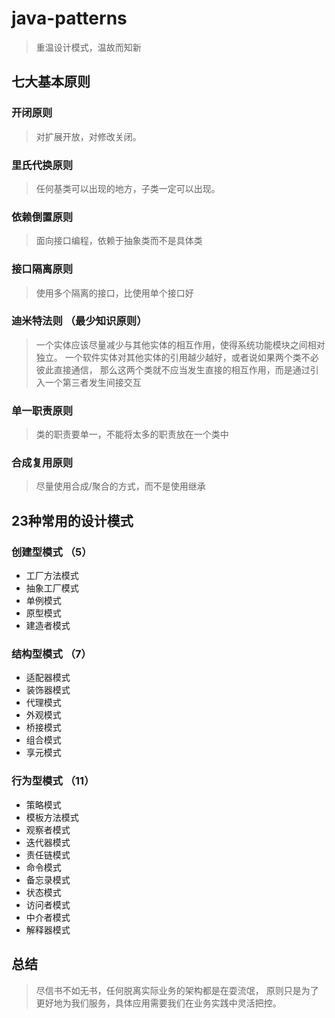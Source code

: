 # java-patterns

> 重温设计模式，温故而知新

## 七大基本原则

### 开闭原则

> 对扩展开放，对修改关闭。

### 里氏代换原则

> 任何基类可以出现的地方，子类一定可以出现。

### 依赖倒置原则

> 面向接口编程，依赖于抽象类而不是具体类

### 接口隔离原则

> 使用多个隔离的接口，比使用单个接口好

### 迪米特法则 （最少知识原则）

> 一个实体应该尽量减少与其他实体的相互作用，使得系统功能模块之间相对独立。
> 一个软件实体对其他实体的引用越少越好，或者说如果两个类不必彼此直接通信，
> 那么这两个类就不应当发生直接的相互作用，而是通过引入一个第三者发生间接交互

### 单一职责原则

> 类的职责要单一，不能将太多的职责放在一个类中

### 合成复用原则

> 尽量使用合成/聚合的方式，而不是使用继承

## 23种常用的设计模式

### 创建型模式 （5）
- 工厂方法模式
- 抽象工厂模式
- 单例模式
- 原型模式
- 建造者模式

### 结构型模式 （7）
- 适配器模式
- 装饰器模式
- 代理模式
- 外观模式
- 桥接模式
- 组合模式
- 享元模式

### 行为型模式 （11）
- 策略模式
- 模板方法模式
- 观察者模式
- 迭代器模式
- 责任链模式
- 命令模式
- 备忘录模式
- 状态模式
- 访问者模式
- 中介者模式
- 解释器模式


## 总结

> 尽信书不如无书，任何脱离实际业务的架构都是在耍流氓，
> 原则只是为了更好地为我们服务，具体应用需要我们在业务实践中灵活把控。